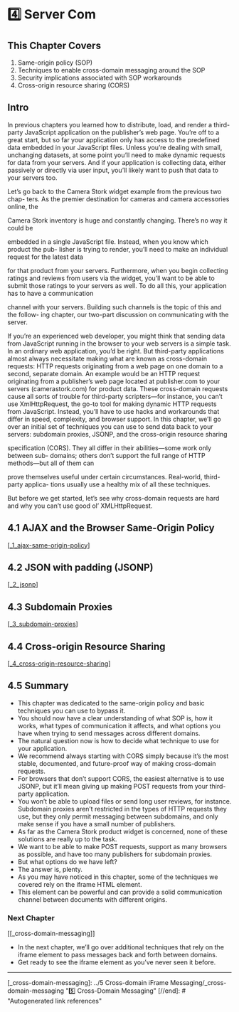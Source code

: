 # 4️⃣ Server Com

## **This Chapter Covers**

1. Same-origin policy (SOP)
2. Techniques to enable cross-domain messaging around the SOP
3. Security implications associated with SOP workarounds
4. Cross-origin resource sharing (CORS)

## **Intro**

In previous chapters you learned how to distribute, load, and render a third-party
JavaScript application on the publisher’s web page. You’re off to a great start, but so
far your application only has access to the predefined data embedded in your
JavaScript files. Unless you’re dealing with small, unchanging datasets, at some
point you’ll need to make dynamic requests for data from your servers. And if your
application is collecting data, either passively or directly via user input, you’ll likely
want to push that data to your servers too.

Let’s go back to the Camera Stork widget example from the previous two chap-
ters. As the premier destination for cameras and camera accessories online, the

Camera Stork inventory is huge and constantly changing. There’s no way it could be

embedded in a single JavaScript file. Instead, when you know which product the pub-
lisher is trying to render, you’ll need to make an individual request for the latest data

for that product from your servers. Furthermore, when you begin collecting ratings
and reviews from users via the widget, you’ll want to be able to submit those ratings to
your servers as well. To do all this, your application has to have a communication

channel with your servers. Building such channels is the topic of this and the follow-
ing chapter, our two-part discussion on communicating with the server.

If you’re an experienced web developer, you might think that sending data from
JavaScript running in the browser to your web servers is a simple task. In an ordinary
web application, you’d be right. But third-party applications almost always necessitate
making what are known as cross-domain requests: HTTP requests originating from a
web page on one domain to a second, separate domain. An example would be an
HTTP request originating from a publisher’s web page located at publisher.com to
your servers (camerastork.com) for product data.
These cross-domain requests cause all sorts of trouble for third-party scripters—for
instance, you can’t use XmlHttpRequest, the go-to tool for making dynamic HTTP
requests from JavaScript. Instead, you’ll have to use hacks and workarounds that differ
in speed, complexity, and browser support.
In this chapter, we’ll go over an initial set of techniques you can use to send data
back to your servers: subdomain proxies, JSONP, and the cross-origin resource sharing

specification (CORS). They all differ in their abilities—some work only between sub-
domains; others don’t support the full range of HTTP methods—but all of them can

prove themselves useful under certain circumstances. Real-world, third-party applica-
tions usually use a healthy mix of all these techniques.

But before we get started, let’s see why cross-domain requests are hard and why you
can’t use good ol’ XMLHttpRequest.

## **4.1 AJAX and the Browser Same-Origin Policy**

[[_1_ajax-same-origin-policy]]

## **4.2 JSON with padding (JSONP)**

[[_2_jsonp]]

## **4.3 Subdomain Proxies**

[[_3_subdomain-proxies]]

## **4.4 Cross-origin Resource Sharing**

[[_4_cross-origin-resource-sharing]]

## **4.5 Summary**

- This chapter was dedicated to the same-origin policy and basic techniques you can use to bypass it.
- You should now have a clear understanding of what SOP is, how it works, what types of communication it affects, and what options you have when trying to send messages across different domains.
- The natural question now is how to decide what technique to use for your application.
- We recommend always starting with CORS simply because it’s the most stable, documented, and future-proof way of making cross-domain requests.
- For browsers that don’t support CORS, the easiest alternative is to use JSONP, but it’ll mean giving up making POST requests from your third-party application.
- You won’t be able to upload files or send long user reviews, for instance. Subdomain proxies aren’t restricted in the types of HTTP requests they use, but they only permit messaging between subdomains, and only make sense if you have a small number of publishers.
- As far as the Camera Stork product widget is concerned, none of these solutions are really up to the task.
- We want to be able to make POST requests, support as many browsers as possible, and have too many publishers for subdomain proxies.
- But what options do we have left?
- The answer is, plenty.
- As you may have noticed in this chapter, some of the techniques we covered rely on the iframe HTML element.
- This element can be powerful and can provide a solid communication channel between documents with different origins.

### Next Chapter

[[_cross-domain-messaging]]

- In the next chapter, we’ll go over additional techniques that rely on the iframe element to pass messages back and forth between domains.
- Get ready to see the iframe element as you’ve never seen it before.

---

[//begin]: # "Autogenerated link references for markdown compatibility"
[_1_ajax-same-origin-policy]: 1_ajax-same-origin-policy/_1_ajax-same-origin-policy "AJAX Same Origin Policy"
[_2_jsonp]: 2_jsonp/_2_jsonp "JSONP"
[_3_subdomain-proxies]: 3_subdomain-proxies/_3_subdomain-proxies "Subdomain Proxies"
[_4_cross-origin-resource-sharing]: 4_cross-origin-resource-sharing/_4_cross-origin-resource-sharing "Cross-Origin Resouce Sharing"
[_cross-domain-messaging]: ../5 Cross-domain iFrame Messaging/_cross-domain-messaging "5️⃣ Cross-Domain Messaging"
[//end]: # "Autogenerated link references"
